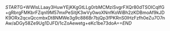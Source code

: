 $START$G+WWIsLLaay3HuwYEjKKgGtLLg0rbMCMziSvgrFXQr80dTSOICqIfG+gRbrgFMKbrFZqnl9M57mxPeSitjK3wVy0woXNnfKoWiBh2zKDBmoAf9kJDK9ORx2qcxQccmbxDt8NMWe3g9c886Br7bjQp3fPKRnS0lHzFzfh0eZu7O7nAw/aDGy58Ze9Ug1DJFD/1cZoAewetg+eKc1be73doA==$END$
